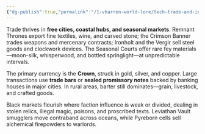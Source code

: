 ```yaml
---
{"dg-publish":true,"permalink":"/1-vharren-world-lore/tech-trade-and-infrastructure/trade/"}
---
```


Trade thrives in **free cities, coastal hubs, and seasonal markets**. Remnant Thrones export fine textiles, wine, and carved stone; the Crimson Banner trades weapons and mercenary contracts; Ironholt and the Vergir sell steel goods and clockwork devices. The Seasonal Courts offer rare fey materials—moon-silk, whisperwood, and bottled springlight—at unpredictable intervals.

The primary currency is the **Crown**, struck in gold, silver, and copper. Large transactions use **trade bars** or **sealed promissory notes** backed by banking houses in major cities. In rural areas, barter still dominates—grain, livestock, and crafted goods.

Black markets flourish where faction influence is weak or divided, dealing in stolen relics, illegal magic, poisons, and proscribed texts. Leviathan Vault smugglers move contraband across oceans, while Pyreborn cells sell alchemical firepowders to warlords.